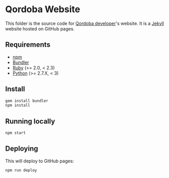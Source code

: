 # Qordoba Website
This folder is the source code for [Qordoba developer](https://github.com/Qordobacode/developer.qordoba.com)'s website. It is a [Jekyll](http://jekyllrb.com/) website hosted on GitHub pages.

## Requirements
- [npm](https://www.npmjs.com/)
- [Bundler](http://bundler.io/)
- [Ruby](https://www.ruby-lang.org) (>= 2.0, < 2.3)
- [Python](https://www.python.org) (>= 2.7.X, < 3)


## Install
>
```bash
gem install bundler
npm install
```

## Running locally
>
```bash
npm start

```

## Deploying
This will deploy to GitHub pages:

>
```bash
npm run deploy
```
